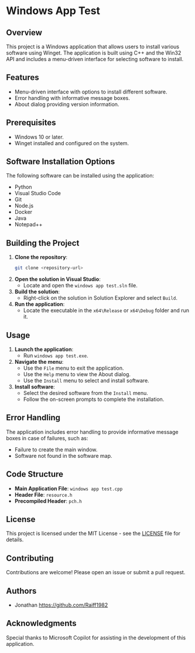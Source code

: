 # Windows App Test

## Overview
This project is a Windows application that allows users to install various software using Winget. The application is built using C++ and the Win32 API and includes a menu-driven interface for selecting software to install.

## Features
- Menu-driven interface with options to install different software.
- Error handling with informative message boxes.
- About dialog providing version information.

## Prerequisites
- Windows 10 or later.
- Winget installed and configured on the system.

## Software Installation Options
The following software can be installed using the application:
- Python
- Visual Studio Code
- Git
- Node.js
- Docker
- Java
- Notepad++

## Building the Project
1. **Clone the repository**:
    ```sh
    git clone <repository-url>
    ```
2. **Open the solution in Visual Studio**:
    - Locate and open the `windows app test.sln` file.
3. **Build the solution**:
    - Right-click on the solution in Solution Explorer and select `Build`.
4. **Run the application**:
    - Locate the executable in the `x64\Release` or `x64\Debug` folder and run it.

## Usage
1. **Launch the application**:
    - Run `windows app test.exe`.
2. **Navigate the menu**:
    - Use the `File` menu to exit the application.
    - Use the `Help` menu to view the About dialog.
    - Use the `Install` menu to select and install software.
3. **Install software**:
    - Select the desired software from the `Install` menu.
    - Follow the on-screen prompts to complete the installation.

## Error Handling
The application includes error handling to provide informative message boxes in case of failures, such as:
- Failure to create the main window.
- Software not found in the software map.

## Code Structure
- **Main Application File**: `windows app test.cpp`
- **Header File**: `resource.h`
- **Precompiled Header**: `pch.h`

## License
This project is licensed under the MIT License - see the [LICENSE](LICENSE) file for details.

## Contributing
Contributions are welcome! Please open an issue or submit a pull request.

## Authors
- Jonathan https://github.com/Raiff1982

## Acknowledgments
Special thanks to Microsoft Copilot for assisting in the development of this application.
